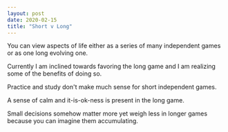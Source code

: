 ```yaml
---
layout: post
date: 2020-02-15
title: "Short v Long"
---
```


You can view aspects of life either as a series of many independent games or as one long evolving one.

Currently I am inclined towards favoring the long game and I am realizing some of the benefits of doing so.

Practice and study don't make much sense for short independent games.

A sense of calm and it-is-ok-ness is present in the long game.

Small decisions somehow matter more yet weigh less in longer games because you can imagine them accumulating.
